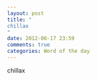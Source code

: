 ```yaml
---
layout: post
title: "
chillax
"
date: 2012-06-17 23:59
comments: true
categories: Word of the day
---
```


chillax

